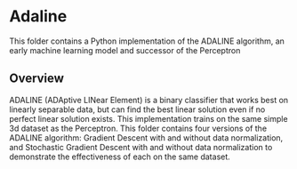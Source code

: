 # Adaline

This folder contains a Python implementation of the ADALINE algorithm, an early machine learning model and successor of the Perceptron

## Overview

ADALINE (ADAptive LINear Element) is a binary classifier that works best on linearly separable data, but can find the best linear solution even if no perfect linear solution exists. This implementation trains on the same simple 3d dataset as the Perceptron. This folder contains four versions of the ADALINE algorithm: Gradient Descent with and without data normalization, 
    and Stochastic Gradient Descent with and without data normalization to demonstrate the effectiveness of each on the same dataset.
